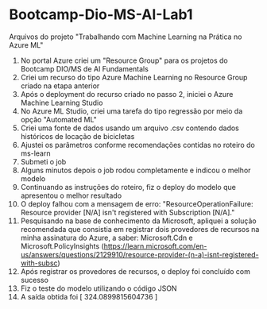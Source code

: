 # Bootcamp-Dio-MS-AI-Lab1
Arquivos do projeto "Trabalhando com Machine Learning na Prática no Azure ML"

1. No portal Azure criei um "Resource Group" para os projetos do Bootcamp DIO/MS de AI Fundamentals
2. Criei um recurso do tipo Azure Machine Learning no Resource Group criado na etapa anterior
3. Após o deployment do recurso criado no passo 2, iniciei o Azure Machine Learning Studio
4. No Azure ML Studio, criei uma tarefa do tipo regressão por meio da opção "Automated ML"
5. Criei uma fonte de dados usando um arquivo .csv contendo dados históricos de locação de bicicletas
6. Ajustei os parâmetros conforme recomendações contidas no roteiro do ms-learn
7. Submeti o job
8. Alguns minutos depois o job rodou completamente e indicou o melhor modelo
9. Continuando as instruções do roteiro, fiz o deploy do modelo que apresentou o melhor resultado
10. O deploy falhou com a mensagem de erro: "ResourceOperationFailure: Resource provider [N/A] isn't registered with Subscription [N/A]."
11. Pesquisando na base de conhecimento da Microsoft, apliquei a solução recomendada que consistia em registrar dois provedores de recursos na minha assinatura do Azure, a saber: Microsoft.Cdn e Microsoft.PolicyInsights (https://learn.microsoft.com/en-us/answers/questions/2129910/resource-provider-(n-a)-isnt-registered-with-subsc) 
12. Após registrar os provedores de recursos, o deploy foi concluído com sucesso
13. Fiz o teste do modelo utilizando o código JSON
14. A saída obtida foi [
  324.0899815604736
]
